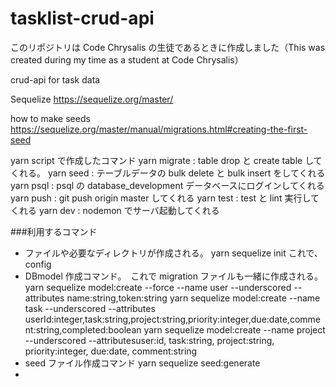 # tasklist-crud-api

このリポジトリは Code Chrysalis の生徒であるときに作成しました（This was created during my time as a student at Code Chrysalis）

crud-api for task data

Sequelize
https://sequelize.org/master/

how to make seeds
https://sequelize.org/master/manual/migrations.html#creating-the-first-seed

yarn script で作成したコマンド
yarn migrate : table drop と create table してくれる。
yarn seed : テーブルデータの bulk delete と bulk insert をしてくれる
yarn psql : psql の database_development データベースにログインしてくれる
yarn push : git push origin master してくれる
yarn test : test と lint 実行してくれる
yarn dev : nodemon でサーバ起動してくれる

###利用するコマンド

- ファイルや必要なディレクトリが作成される。
  yarn sequelize init これで、config
- DBmodel 作成コマンド。　これで migration ファイルも一緒に作成される。
  yarn sequelize model:create --force --name user --underscored --attributes name:string,token:string
  yarn sequelize model:create --name task --underscored --attributes userId:integer,task:string,project:string,priority:integer,due:date,comment:string,completed:boolean
  yarn sequelize model:create --name project --underscored --attributesuser:id, task:string, project:string, priority:integer, due:date, comment:string
- seed ファイル作成コマンド
  yarn sequelize seed:generate
-
